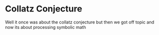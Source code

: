 # Collatz Conjecture

Well it once was about the collatz conjecture but then we got off topic and now its about processing symbolic math
